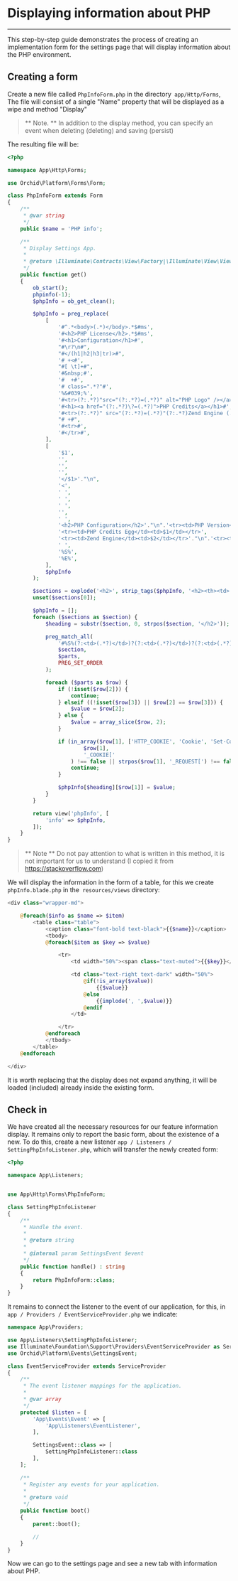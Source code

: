 # Displaying information about PHP
----------

This step-by-step guide demonstrates the process of creating an implementation form for the settings page that
will display information about the PHP environment.


## Creating a form

Create a new file called `PhpInfoForm.php` in the directory` app/Http/Forms`,
The file will consist of a single "Name" property that will be displayed as a wipe and
method "Display"

> ** Note. ** In addition to the display method, you can specify an event when deleting (deleting) and saving (persist)

The resulting file will be:

```php
<?php

namespace App\Http\Forms;

use Orchid\Platform\Forms\Form;

class PhpInfoForm extends Form
{
    /**
     * @var string
     */
    public $name = 'PHP info';

    /**
     * Display Settings App.
     *
     * @return \Illuminate\Contracts\View\Factory|\Illuminate\View\View
     */
    public function get()
    {
        ob_start();
        phpinfo(-1);
        $phpInfo = ob_get_clean();

        $phpInfo = preg_replace(
            [
                '#^.*<body>(.*)</body>.*$#ms',
                '#<h2>PHP License</h2>.*$#ms',
                '#<h1>Configuration</h1>#',
                "#\r?\n#",
                "#</(h1|h2|h3|tr)>#",
                '# +<#',
                "#[ \t]+#",
                '#&nbsp;#',
                '#  +#',
                '# class=".*?"#',
                '%&#039;%',
                '#<tr>(?:.*?)"src="(?:.*?)=(.*?)" alt="PHP Logo" /></a><h1>PHP Version (.*?)</h1>(?:\n+?)</td></tr>#',
                '#<h1><a href="(?:.*?)\?=(.*?)">PHP Credits</a></h1>#',
                '#<tr>(?:.*?)" src="(?:.*?)=(.*?)"(?:.*?)Zend Engine (.*?),(?:.*?)</tr>#',
                "# +#",
                '#<tr>#',
                '#</tr>#',
            ],
            [
                '$1',
                '',
                '',
                '',
                '</$1>'."\n",
                '<',
                ' ',
                ' ',
                ' ',
                '',
                ' ',
                '<h2>PHP Configuration</h2>'."\n".'<tr><td>PHP Version</td><td>$2</td></tr>'."\n".'<tr><td>PHP Egg</td><td>$1</td></tr>',
                '<tr><td>PHP Credits Egg</td><td>$1</td></tr>',
                '<tr><td>Zend Engine</td><td>$2</td></tr>'."\n".'<tr><td>Zend Egg</td><td>$1</td></tr>',
                ' ',
                '%S%',
                '%E%',
            ],
            $phpInfo
        );

        $sections = explode('<h2>', strip_tags($phpInfo, '<h2><th><td>'));
        unset($sections[0]);

        $phpInfo = [];
        foreach ($sections as $section) {
            $heading = substr($section, 0, strpos($section, '</h2>'));

            preg_match_all(
                '#%S%(?:<td>(.*?)</td>)?(?:<td>(.*?)</td>)?(?:<td>(.*?)</td>)?%E%#',
                $section,
                $parts,
                PREG_SET_ORDER
            );

            foreach ($parts as $row) {
                if (!isset($row[2])) {
                    continue;
                } elseif ((!isset($row[3]) || $row[2] == $row[3])) {
                    $value = $row[2];
                } else {
                    $value = array_slice($row, 2);
                }

                if (in_array($row[1], ['HTTP_COOKIE', 'Cookie', 'Set-Cookie', '_SERVER["HTTP_COOKIE"]']) || strpos(
                        $row[1],
                        '_COOKIE['
                    ) !== false || strpos($row[1], '_REQUEST[') !== false) {
                    continue;
                }

                $phpInfo[$heading][$row[1]] = $value;
            }
        }

        return view('phpInfo', [
            'info' => $phpInfo,
        ]);
    }
}

```

> ** Note ** Do not pay attention to what is written in this method, it is not important for us to understand (I copied it from https://stackoverflow.com)

We will display the information in the form of a table, for this we create `phpInfo.blade.php` in the` resources/views` directory:

```php
<div class="wrapper-md">

    @foreach($info as $name => $item)
        <table class="table">
            <caption class="font-bold text-black">{{$name}}</caption>
            <tbody>
            @foreach($item as $key => $value)

                <tr>
                    <td width="50%"><span class="text-muted">{{$key}}</span></td>

                    <td class="text-right text-dark" width="50%">
                        @if(!is_array($value))
                            {{$value}}
                        @else
                            {{implode(', ',$value)}}
                        @endif
                    </td>

                </tr>
            @endforeach
            </tbody>
        </table>
    @endforeach

</div>

```

It is worth replacing that the display does not expand anything, it will be loaded (included) already inside the existing form.

## Check in

We have created all the necessary resources for our feature information display. It remains only to report the basic form,
about the existence of a new. To do this, create a new listener `app / Listeners / SettingPhpInfoListener.php`, which will transfer
the newly created form:

```php
<?php

namespace App\Listeners;


use App\Http\Forms\PhpInfoForm;

class SettingPhpInfoListener
{
    /**
     * Handle the event.
     *
     * @return string
     *
     * @internal param SettingsEvent $event
     */
    public function handle() : string
    {
        return PhpInfoForm::class;
    }
}

```

It remains to connect the listener to the event of our application, for this, in `app / Providers / EventServiceProvider.php`
we indicate:

```php
namespace App\Providers;

use App\Listeners\SettingPhpInfoListener;
use Illuminate\Foundation\Support\Providers\EventServiceProvider as ServiceProvider;
use Orchid\Platform\Events\SettingsEvent;

class EventServiceProvider extends ServiceProvider
{
    /**
     * The event listener mappings for the application.
     *
     * @var array
     */
    protected $listen = [
        'App\Events\Event' => [
            'App\Listeners\EventListener',
        ],

        SettingsEvent::class => [
            SettingPhpInfoListener::class
        ],
    ];

    /**
     * Register any events for your application.
     *
     * @return void
     */
    public function boot()
    {
        parent::boot();

        //
    }
}

``` 

Now we can go to the settings page and see a new tab with information about PHP.
 
